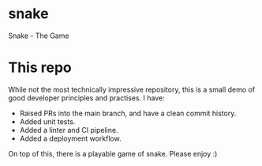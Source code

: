 # snake
Snake - The Game

# This repo
While not the most technically impressive repository, this is a small demo of good developer principles and practises.
I have:
- Raised PRs into the main branch, and have a clean commit history.
- Added unit tests.
- Added a linter and CI pipeline.
- Added a deployment workflow.

On top of this, there is a playable game of snake.
Please enjoy :) 
